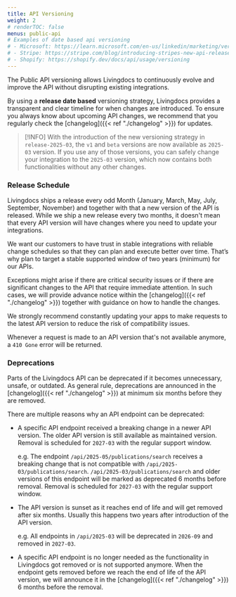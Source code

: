 ```yaml
---
title: API Versioning
weight: 2
# renderTOC: false
menus: public-api
# Examples of date based api versioning
# - Microsoft: https://learn.microsoft.com/en-us/linkedin/marketing/versioning?view=li-lms-2025-01
# - Stripe: https://stripe.com/blog/introducing-stripes-new-api-release-process
# - Shopify: https://shopify.dev/docs/api/usage/versioning
---
```


The Public API versioning allows Livingdocs to continuously evolve and improve the API without disrupting existing integrations.

By using a **release date based** versioning strategy, Livingdocs provides a transparent and clear timeline for when changes are introduced. To ensure you always know about upcoming API changes, we recommend that you regularly check the [changelog]({{< ref "./changelog" >}}) for updates.

> [!INFO]
> With the introduction of the new versioning strategy in `release-2025-03`, the `v1` and `beta` versions are now available as `2025-03` version. If you use any of those versions, you can safely change your integration to the `2025-03` version, which now contains both functionalities without any other changes.

### Release Schedule

Livingdocs ships a release every odd Month (January, March, May, July, September, November) and together with that a new version of the API is released. While we ship a new release every two months, it doesn't mean that every API version will have changes where you need to update your integrations.

We want our customers to have trust in stable integrations with reliable change schedules so that they can plan and execute better over time. That’s why plan to target a stable supported window of two years (minimum) for our APIs.

Exceptions might arise if there are critical security issues or if there are significant changes to the API that require immediate attention. In such cases, we will provide advance notice within the [changelog]({{< ref "./changelog" >}}) together with guidance on how to handle the changes.

We strongly recommend constantly updating your apps to make requests to the latest API version to reduce the risk of compatibility issues.

Whenever a request is made to an API version that's not available anymore, a `410 Gone` error will be returned.

### Deprecations

Parts of the Livingdocs API can be deprecated if it becomes unnecessary, unsafe, or outdated.
As general rule, deprecations are announced in the [changelog]({{< ref "./changelog" >}}) at minimum six months before they are removed.

There are multiple reasons why an API endpoint can be deprecated:

- A specific API endpoint received a breaking change in a newer API version.
  The older API version is still available as maintained version.
  Removal is scheduled for `2027-03` with the regular support window.

  e.g. The endpoint `/api/2025-05/publications/search` receives a breaking change that is not compatible with `/api/2025-03/publications/search`. `/api/2025-03/publications/search` and older versions of this endpoint will be marked as deprecated 6 months before removal.
  Removal is scheduled for `2027-03` with the regular support window.

- The API version is sunset as it reaches end of life and will get removed after six months.
  Usually this happens two years after introduction of the API version.

  e.g. All endpoints in `/api/2025-03` will be deprecated in `2026-09` and removed in `2027-03`.

- A specific API endpoint is no longer needed as the functionality in Livingdocs got removed or is not supported anymore.
  When the endpoint gets removed before we reach the end of life of the API version, we will announce it in the [changelog]({{< ref "./changelog" >}}) 6 months before the removal.
